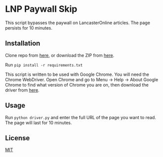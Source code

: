 # LNP Paywall Skip

This script bypasses the paywall on LancasterOnline articles. The page persists for 10 minutes.

## Installation

Clone repo from [here](https://github.com/djharten/lnp-paywall-skip.git), or download the ZIP from [here](https://github.com/djharten/lnp-paywall-skip/archive/master.zip).

Run ```pip install -r requirements.txt```

This script is written to be used with Google Chrome. You will need the Chrome WebDriver. Open Chrome and go to Menu -> Help -> About Google Chrome to find what version of Chrome you are on, then download the driver from [here](https://sites.google.com/a/chromium.org/chromedriver/downloads).

## Usage

Run ```python driver.py``` and enter the full URL of the page you want to read. The page will last for 10 minutes.

## License
[MIT](https://choosealicense.com/licenses/mit/)
